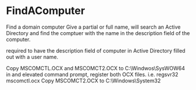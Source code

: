 # FindAComputer
Find a domain computer
Give a partial or full name, will search an Active Directory
and find the comptuer with the name in the description field of the computer.

required to have the description field of computer in Active Directory filled out with a user name.

Copy MSCOMCTL.OCX and MSCOMCT2.OCX to C:\Windwos\SysWOW64
in and elevated command prompt, register both OCX files. i.e. regsvr32 mscomctl.ocx
Copy MSCOMCT2.OCX to C:\Windows\System32



